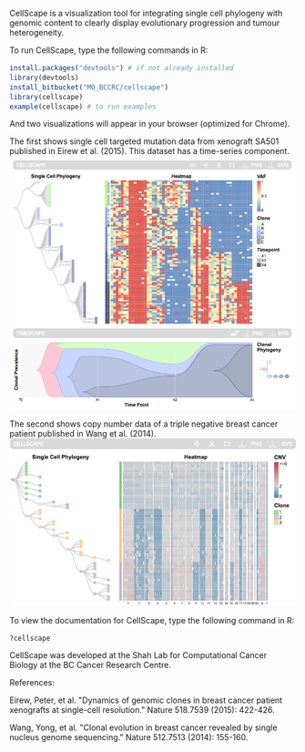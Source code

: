 
CellScape is a visualization tool for integrating single cell phylogeny with genomic content to clearly display evolutionary progression and tumour heterogeneity. 

To run CellScape, type the following commands in R:


```r
install.packages("devtools") # if not already installed  
library(devtools)  
install_bitbucket("MO_BCCRC/cellscape")  
library(cellscape)  
example(cellscape) # to run examples
```

And two visualizations will appear in your browser (optimized for Chrome).

The first shows single cell targeted mutation data from xenograft SA501 published in Eirew et al. (2015). This dataset has a time-series component.
![](cellscape_screenshot1.png)

The second shows copy number data of a triple negative breast cancer patient published in Wang et al. (2014).
![](cellscape_screenshot2.png)

To view the documentation for CellScape, type the following command in R:


```r
?cellscape
```

CellScape was developed at the Shah Lab for Computational Cancer Biology at the BC Cancer Research Centre.

References:  

Eirew, Peter, et al. "Dynamics of genomic clones in breast cancer patient xenografts at single-cell resolution." Nature 518.7539 (2015): 422-426.

Wang, Yong, et al. "Clonal evolution in breast cancer revealed by single nucleus genome sequencing." Nature 512.7513 (2014): 155-160.
